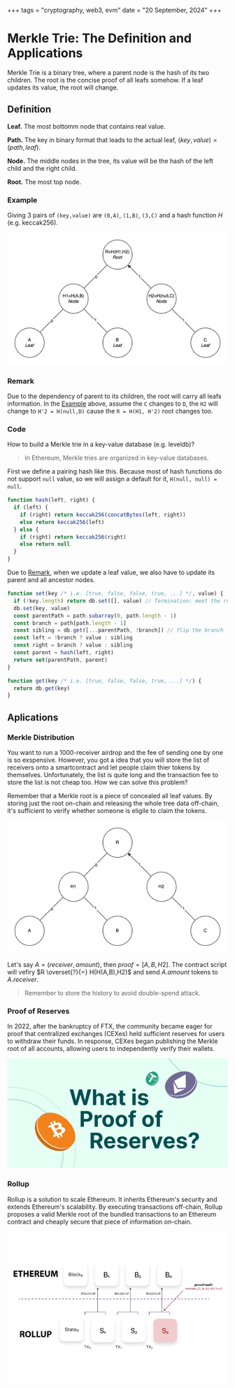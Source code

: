 +++
tags = "cryptography, web3, evm"
date = "20 September, 2024"
+++

# Merkle Trie: The Definition and Applications

Merkle Trie is a binary tree, where a parent node is the hash of its two children. The root is the concise proof of all leafs somehow. If a leaf updates its value, the root will change.

## Definition

**Leaf.** The most bottomm node that contains real value.

**Path.** The key in binary format that leads to the actual leaf, $(key,value)=(path,leaf)$.

**Node.** The middle nodes in the tree, its value will be the hash of the left child and the right child.

**Root.** The most top node.

### Example

Giving 3 pairs of `(key,value)` are `(0,A)`, `(1,B)`, `(3,C)` and a hash function $H$ (e.g. keccak256).

![Leaf, Path, Node, and Root](./definition.jpg)

### Remark

Due to the dependency of parent to its children, the root will carry all leafs information. In the [Example](#example) above, assume the `C` changes to `D`, the `H2` will change to `H'2 = H(null,D)` cause the `R = H(H1, H'2)` root changes too.

### Code

How to build a Merkle trie in a key-value database (e.g. leveldb)?

> In Ethereum, Merkle tries are organized in key-value databases.

First we define a pairing hash like this. Because most of hash functions do not support `null` value, so we will assign a default for it, `H(null, null) = null`.

```ts label="hash.pseudo" group="hash"
function hash(left, right) {
  if (left) {
    if (right) return keccak256(concatBytes(left, right))
    else return keccak256(left)
  } else {
    if (right) return keccak256(right)
    else return null
  }
}
```

Due to [Remark](#remark), when we update a leaf value, we also have to update its parent and all ancestor nodes.

```ts label="set.pseudo" group="merkle"
function set(key /* i.e. [true, false, false, true, ...] */, value) {
  if (!key.length) return db.set([], value) // Termination: meet the root
  db.set(key, value)
  const parentPath = path.subarray(0, path.length - 1)
  const branch = path[path.length - 1]
  const sibling = db.get([...parentPath, !branch]) // flip the branch
  const left = !branch ? value : sibling
  const right = branch ? value : sibling
  const parent = hash(left, right)
  return set(parentPath, parent)
}
```

```ts label="get.pseudo" group="merkle"
function get(key /* i.e. [true, false, false, true, ...] */) {
  return db.get(key)
}
```

## Aplications

### Merkle Distribution

You want to run a 1000-receiver airdrop and the fee of sending one by one is so exspensive. However, you got a idea that you will store the list of receivers onto a smartcontract and let people claim thier tokens by themselves. Unfortunately, the list is quite long and the transaction fee to store the list is not cheap too. How we can solve this problem?

Remember that a Merkle root is a piece of concealed all leaf values. By storing just the root on-chain and releasing the whole tree data off-chain, it's sufficient to verify whether someone is eligile to claim the tokens.

![Merkle Distribution](./merkle-distribution.jpg)

Let's say $A=(receiver,amount)$, then $proof = [A, B, H2]$. The contract script will vefiry $R \overset{?}{=} H(H(A,B),H2)$ and send $A.amount$ tokens to $A.receiver$.

> Remember to store the history to avoid double-spend attack.

### Proof of Reserves

In 2022, after the bankruptcy of FTX, the community became eager for proof that centralized exchanges (CEXes) held sufficient reserves for users to withdraw their funds. In response, CEXes began publishing the Merkle root of all accounts, allowing users to independently verify their wallets.

![Proof of Reserves from Coingecko](./proof-of-reserves.png)

### Rollup

Rollup is a solution to scale Ethereum. It inherits Ethereum's security and extends Ethereum's scalability. By executing transactions off-chain, Rollup proposes a valid Merkle root of the bundled transactions to an Ethereum contract and cheaply secure that piece of information on-chain.

![Rollup from thresh0ld.com](./rollup.jpeg)
